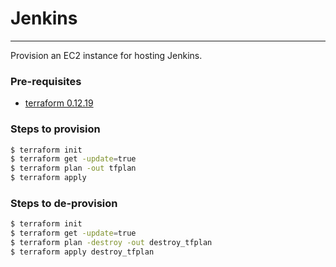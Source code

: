 # Jenkins
---

Provision an EC2 instance for hosting Jenkins.

### Pre-requisites

- [terraform 0.12.19](https://learn.hashicorp.com/terraform/getting-started/install.html)

### Steps to provision

```bash
$ terraform init
$ terraform get -update=true
$ terraform plan -out tfplan
$ terraform apply
```

### Steps to de-provision

```bash
$ terraform init
$ terraform get -update=true
$ terraform plan -destroy -out destroy_tfplan
$ terraform apply destroy_tfplan
```